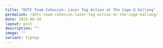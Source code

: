 ```yaml
---
title: "DOTC Team Cohesion: Laser Tag Action at The Cage @ Kallang"
permalink: /dotc-team-cohesion-laser-tag-action-at-the-cage-kallang/
date: 2025-06-20
layout: post
description: ""
image: ""
variant: tiptap
---
```

